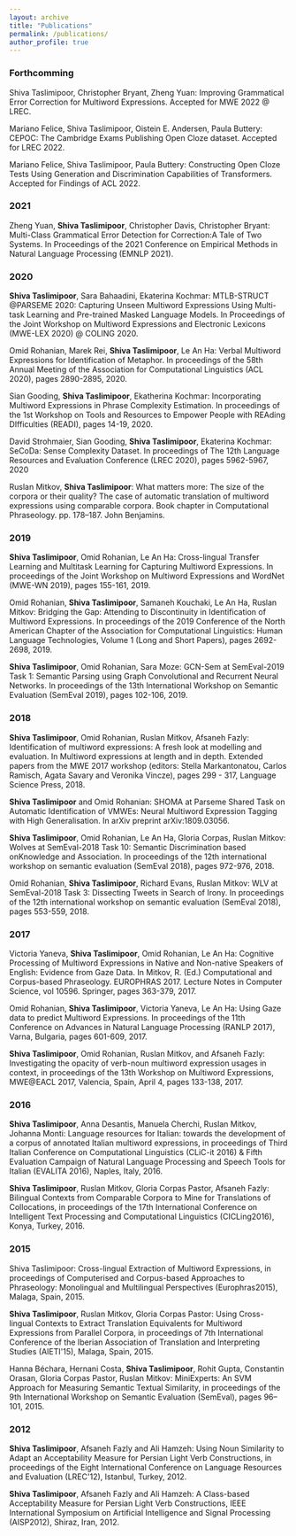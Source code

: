 ```yaml
---
layout: archive
title: "Publications"
permalink: /publications/
author_profile: true
---
```


### Forthcomming

Shiva Taslimipoor, Christopher Bryant, Zheng Yuan: Improving Grammatical Error Correction for Multiword Expressions. Accepted for MWE 2022 @ LREC.

Mariano Felice, Shiva Taslimipoor, Oistein E. Andersen, Paula Buttery: CEPOC: The Cambridge Exams Publishing Open Cloze dataset. Accepted for LREC 2022.

Mariano Felice, Shiva Taslimipoor, Paula Buttery: Constructing Open Cloze Tests Using Generation and Discrimination Capabilities of Transformers. Accepted for Findings of ACL 2022.

### 2021

Zheng Yuan, __Shiva Taslimipoor__, Christopher Davis, Christopher Bryant: Multi-Class Grammatical Error Detection for Correction:A Tale of Two Systems. In Proceedings of the 2021 Conference on Empirical Methods in Natural Language Processing (EMNLP 2021).

### 2020

__Shiva Taslimipoor__, Sara Bahaadini, Ekaterina Kochmar: MTLB-STRUCT @PARSEME 2020: Capturing Unseen Multiword Expressions Using Multi-task Learning and Pre-trained Masked Language Models. In Proceedings of the Joint Workshop on Multiword Expressions and Electronic Lexicons (MWE-LEX 2020) @ COLING 2020.

Omid Rohanian, Marek Rei, __Shiva Taslimipoor__, Le An Ha: Verbal Multiword Expressions for Identification of Metaphor. In proceedings of the 58th Annual Meeting of the Association for Computational Linguistics (ACL 2020), pages 2890-2895, 2020.

Sian Gooding, __Shiva Taslimipoor__, Ekatherina Kochmar: Incorporating Multiword Expressions in Phrase Complexity Estimation. In proceedings of the 1st Workshop on Tools and Resources to Empower People with REAding DIfficulties (READI), pages 14-19, 2020.

David Strohmaier, Sian Gooding, __Shiva Taslimipoor__, Ekaterina Kochmar: SeCoDa: Sense Complexity Dataset. In proceedings of The 12th Language Resources and Evaluation Conference (LREC 2020), pages 5962-5967, 2020

Ruslan Mitkov, __Shiva Taslimipoor__: What matters more: The size of the corpora or their quality? The case of automatic translation of multiword expressions using comparable corpora. Book chapter in Computational Phraseology. pp. 178–187. John Benjamins.


### 2019

__Shiva Taslimipoor__, Omid Rohanian, Le An Ha: Cross-lingual Transfer Learning and Multitask Learning for Capturing Multiword Expressions. In proceedings of the Joint Workshop on Multiword Expressions and WordNet (MWE-WN 2019), pages 155-161, 2019.

Omid Rohanian, __Shiva Taslimipoor__, Samaneh Kouchaki, Le An Ha, Ruslan Mitkov: Bridging the Gap: Attending to Discontinuity in Identification of Multiword Expressions. In proceedings of the 2019 Conference of the North American Chapter of the Association for Computational Linguistics: Human Language Technologies, Volume 1 (Long and Short Papers), pages 2692-2698, 2019.

__Shiva Taslimipoor__, Omid Rohanian, Sara Moze: GCN-Sem at SemEval-2019 Task 1: Semantic Parsing using Graph Convolutional and Recurrent Neural Networks. In proceedings of the 13th International Workshop on Semantic Evaluation (SemEval 2019), pages 102-106, 2019.


### 2018

__Shiva Taslimipoor__, Omid Rohanian, Ruslan Mitkov, Afsaneh Fazly: Identification of multiword expressions: A fresh look at modelling and evaluation. In Multiword expressions at length and in depth. Extended papers from the MWE 2017 workshop (editors: Stella Markantonatou, Carlos Ramisch, Agata Savary and Veronika Vincze), pages 299 - 317, Language Science Press, 2018.

__Shiva Taslimipoor__ and Omid Rohanian: SHOMA at Parseme Shared Task on Automatic Identification of VMWEs: Neural Multiword Expression Tagging with High Generalisation. In arXiv preprint arXiv:1809.03056.

__Shiva Taslimipoor__, Omid Rohanian, Le An Ha, Gloria Corpas, Ruslan Mitkov: Wolves at SemEval-2018 Task 10: Semantic Discrimination based onKnowledge and Association. In proceedings of the 12th international workshop on semantic evaluation (SemEval 2018), pages 972-976, 2018.

Omid Rohanian, __Shiva Taslimipoor__, Richard Evans, Ruslan Mitkov: WLV at SemEval-2018 Task 3: Dissecting Tweets in Search of Irony. In proceedings of the 12th international workshop on semantic evaluation (SemEval 2018), pages 553-559, 2018.

### 2017

Victoria Yaneva, __Shiva Taslimipoor__, Omid Rohanian, Le An Ha: Cognitive Processing of Multiword Expressions in Native and Non-native Speakers of English: Evidence from Gaze Data. In Mitkov, R. (Ed.) Computational and Corpus-based Phraseology. EUROPHRAS 2017. Lecture Notes in Computer Science, vol 10596. Springer, pages 363-379, 2017.

Omid Rohanian, __Shiva Taslimipoor__, Victoria Yaneva, Le An Ha: Using Gaze data to predict Multiword Expressions. In proceedings of the 11th Conference on Advances in Natural Language Processing (RANLP 2017), Varna, Bulgaria, pages 601-609, 2017.

__Shiva Taslimipoor__, Omid Rohanian, Ruslan Mitkov, and Afsaneh Fazly: Investigating the opacity of verb-noun multiword expression usages in context, in proceedings of the 13th Workshop on Multiword Expressions, MWE@EACL 2017, Valencia, Spain, April 4, pages 133-138, 2017.

### 2016 

__Shiva Taslimipoor__, Anna Desantis, Manuela Cherchi, Ruslan Mitkov, Johanna Monti: Language resources for Italian: towards the development of a corpus of annotated Italian multiword expressions, in proceedings of Third Italian Conference on Computational Linguistics (CLiC-it 2016) & Fifth Evaluation Campaign of Natural Language Processing and Speech Tools for Italian (EVALITA 2016), Naples, Italy, 2016.

__Shiva Taslimipoor__, Ruslan Mitkov, Gloria Corpas Pastor, Afsaneh Fazly: Bilingual Contexts from Comparable Corpora to Mine for Translations of Collocations, in proceedings of the 17th International Conference on Intelligent Text Processing and Computational Linguistics (CICLing2016), Konya, Turkey, 2016.

### 2015 

Shiva Taslimipoor: Cross-lingual Extraction of Multiword Expressions, in proceedings of Computerised and Corpus-based Approaches to Phraseology: Monolingual and Multilingual Perspectives (Europhras2015), Malaga, Spain, 2015.

__Shiva Taslimipoor__, Ruslan Mitkov, Gloria Corpas Pastor: Using Cross-lingual Contexts to Extract Translation Equivalents for Multiword Expressions from Parallel Corpora, in proceedings of 7th International Conference of the Iberian Association of Translation and Interpreting Studies (AIETI'15), Malaga, Spain, 2015.

Hanna Béchara, Hernani Costa, __Shiva Taslimipoor__, Rohit Gupta, Constantin Orasan, Gloria Corpas Pastor, Ruslan Mitkov: MiniExperts: An SVM Approach for Measuring Semantic Textual Similarity, in proceedings of the 9th International Workshop on Semantic Evaluation (SemEval), pages 96– 101, 2015.

### 2012

__Shiva Taslimipoor__, Afsaneh Fazly and Ali Hamzeh: Using Noun Similarity to Adapt an Acceptability Measure for Persian Light Verb Constructions, in proceedings of the Eight International Conference on Language Resources and Evaluation (LREC'12), Istanbul, Turkey, 2012.

__Shiva Taslimipoor__, Afsaneh Fazly and Ali Hamzeh: A Class-based Acceptability Measure for Persian Light Verb Constructions, IEEE International Symposium on Artificial Intelligence and Signal Processing (AISP2012), Shiraz, Iran, 2012.
